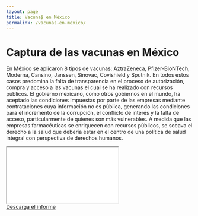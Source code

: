 ```yaml
---
layout: page
title: Vacuna$ en México
permalink: /vacunas-en-mexico/
---
```


# Captura de las vacunas en México

En México se aplicaron 8 tipos de vacunas: AztraZeneca, Pfizer-BioNTech, Moderna, Cansino, Janssen, Sinovac, Covishield y Sputnik. En todos estos casos predomina la falta de transparencia en el proceso de autorización, compra y acceso a las vacunas el cual se ha realizado con recursos públicos. El gobierno mexicano, como otros gobiernos en el mundo, ha aceptado las condiciones impuestas por parte de las empresas mediante contrataciones cuya información no es pública, generando las condiciones para el incremento de la corrupción, el conflicto de interés y la falta de acceso, particularmente de quienes son más vulnerables. A medida que las empresas farmacéuticas se enriquecen con recursos públicos, se socava el derecho a la salud que debería estar en el centro de una política de salud integral con perspectiva de derechos humanos.


<!-- Añadir el pdf -->
<div class="embed-responsive embed-responsive-4by3 mb-4">
  <iframe class="embed-responsive-item" src="/assets/docs/informe.pdf"></iframe>
</div>

<div class="text-center mb-5">
  <a class="btn btn-primary" href="" target="_blank" download>Descarga el informe</a>
</div>

